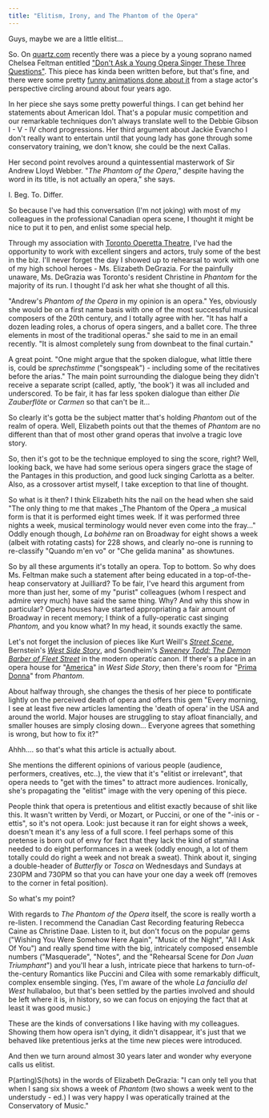 ```yaml
---
title: "Elitism, Irony, and The Phantom of the Opera"
---
```


Guys, maybe we are a little elitist...

So. On [quartz.com](http://quartz.com/) recently there was a piece by a young soprano named Chelsea Feltman entitled ["Don't Ask a Young Opera Singer These Three Questions"](http://qz.com/228483/dont-ask-a-young-opera-singer-these-three-questions/#/h/83373,2/). This piece has kinda been written before, but that's fine, and there were some pretty [funny animations done about it](https://www.youtube.com/watch?v=S6UPzuQvFjE) from a stage actor's perspective circling around about four years ago.

In her piece she says some pretty powerful things. I can get behind her statements about American Idol. That's a popular music competition and our remarkable techniques don't always translate well to the Debbie Gibson I - V - IV chord progressions. Her third argument about Jackie Evancho I don't really want to entertain until that young lady has gone through some conservatory training, we don't know, she could be the next Callas.

Her second point revolves around a quintessential masterwork of Sir Andrew Lloyd Webber. "_The Phantom of the Opera_,” despite having the word in its title, is not actually an opera," she says.

I. Beg. To. Differ.

So because I've had this conversation (I'm not joking) with most of my colleagues in the professional Canadian opera scene, I thought it might be nice to put it to pen, and enlist some special help.

Through my association with [Toronto Operetta Theatre](http://torontooperetta.com/), I've had the opportunity to work with excellent singers and actors, truly some of the best in the biz. I'll never forget the day I showed up to rehearsal to work with one of my high school heroes - Ms. Elizabeth DeGrazia. For the painfully unaware, Ms. DeGrazia was Toronto's resident Christine in _Phantom_ for the majority of its run. I thought I'd ask her what she thought of all this.

"Andrew's _Phantom of the Opera_ in my opinion is an opera." Yes, obviously she would be on a first name basis with one of the most successful musical composers of the 20th century, and I totally agree with her. "It has half a dozen leading roles, a chorus of opera singers, and a ballet core. The three elements in most of the traditional operas." she said to me in an email recently. "It is almost completely sung from downbeat to the final curtain." 

A great point. "One might argue that the spoken dialogue, what little there is, could be _sprechstimme_ ("songspeak") - including some of the recitatives before the arias." The main point surrounding the dialogue being they didn't receive a separate script (called, aptly, 'the book') it was all included and underscored. To be fair, it has far less spoken dialogue than either _Die Zauberflöte_ or _Carmen_ so that can't be it... 

So clearly it's gotta be the subject matter that's holding _Phantom_ out of the realm of opera. Well, Elizabeth points out that the themes of _Phantom_ are no different than that of most other grand operas that involve a tragic love story. 

So, then it's got to be the technique employed to sing the score, right? Well, looking back, we have had some serious opera singers grace the stage of the Pantages in this production, and good luck singing Carlotta as a belter. Also, as a crossover artist myself, I take exception to that line of thought. 

So what is it then? I think Elizabeth hits the nail on the head when she said "The only thing to me that makes _The Phantom of the Opera _a musical form is that it is performed eight times week. If it was performed three nights a week, musical terminology would never even come into the fray..." Oddly enough though, _La bohème_ ran on Broadway for eight shows a week (albeit with rotating casts) for 228 shows, and clearly no-one is running to re-classify "Quando m'en vo" or "Che gelida manina" as showtunes.

So by all these arguments it's totally an opera. Top to bottom. So why does Ms. Feltman make such a statement after being educated in a top-of-the-heap conservatory at Juilliard? To be fair, I've heard this argument from more than just her, some of my "purist" colleagues (whom I respect and admire very much) have said the same thing. Why? And why this show in particular? Opera houses have started appropriating a fair amount of Broadway in recent memory; I think of a fully-operatic cast singing _Phantom,_ and you know what? In my head, it sounds exactly the same.

Let's not forget the inclusion of pieces like Kurt Weill's [_Street Scene_](https://www.youtube.com/watch?v=lmzscAYfSWI), Bernstein's [_West Side Story_](https://www.youtube.com/watch?v=74UmUhAsMgM), and Sondheim's [_Sweeney Todd: The Demon Barber of Fleet Street_](https://www.youtube.com/watch?v=qWA-eRewQrA) in the modern operatic canon. If there's a place in an opera house for "[America](https://www.youtube.com/watch?v=GB4lOWfgD5s)" in _West Side Story_, then there's room for "[Prima Donna](https://www.youtube.com/watch?v=U0n04m__mJ0)" from _Phantom_.

About halfway through, she changes the thesis of her piece to pontificate lightly on the perceived death of opera and offers this gem "Every morning, I see at least five new articles lamenting the 'death of opera' in the USA and around the world. Major houses are struggling to stay afloat financially, and smaller houses are simply closing down... Everyone agrees that something is wrong, but how to fix it?"

Ahhh.... so that's what this article is actually about.

She mentions the different opinions of various people (audience, performers, creatives, etc..), the view that it's "elitist or irrelevant", that opera needs to "get with the times" to attract more audiences. Ironically, she's propagating the "elitist" image with the very opening of this piece.

People think that opera is pretentious and elitist exactly because of shit like this. It wasn't written by Verdi, or Mozart, or Puccini, or one of the "-inis or -ettis", so it's not opera. Look: just because it ran for eight shows a week, doesn't mean it's any less of a full score. I feel perhaps some of this pretense is born out of envy for fact that they lack the kind of stamina needed to do eight performances in a week (oddly enough, a lot of them totally could do right a week and not break a sweat). Think about it, singing a double-header of _Butterfly_ or _Tosca_ on Wednesdays and Sundays at 230PM and 730PM so that you can have your one day a week off (removes to the corner in fetal position).

So what's my point?

With regards to _The Phantom of the Opera_ itself, the score is really worth a re-listen. I recommend the Canadian Cast Recording featuring Rebecca Caine as Christine Daae. Listen to it, but don't focus on the popular gems ("Wishing You Were Somehow Here Again", "Music of the Night", "All I Ask Of You") and really spend time with the big, intricately composed ensemble numbers ("Masquerade", "Notes", and the "Rehearsal Scene for _Don Juan Triumphant_") and you'll hear a lush, intricate piece that harkens to turn-of-the-century Romantics like Puccini and Cilea with some remarkably difficult, complex ensemble singing. (Yes, I'm aware of the whole _La fanciulla del West_ hullabaloo, but that's been settled by the parties involved and should be left where it is, in history, so we can focus on enjoying the fact that at least it was good music.)

These are the kinds of conversations I like having with my colleagues. Showing them how opera isn't dying, it didn't disappear, it's just that we behaved like pretentious jerks at the time new pieces were introduced.

And then we turn around almost 30 years later and wonder why everyone calls us elitist.

P(arting)S(hots) in the words of Elizabeth DeGrazia: "I can only tell you that when I sang six shows a week of _Phantom_ (two shows a week went to the understudy - ed.) I was very happy I was operatically trained at the Conservatory of Music."

